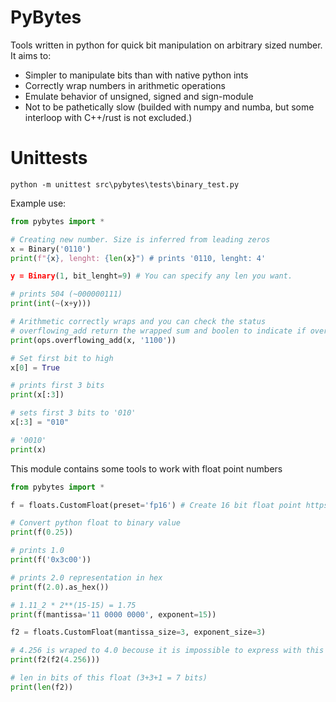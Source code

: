 # PyBytes

Tools written in python for quick bit manipulation on arbitrary sized number. 
It aims to:
* Simpler to manipulate bits than with native python ints
* Correctly wrap numbers in arithmetic operations
* Emulate behavior of unsigned, signed and sign-module 
* Not to be pathetically slow (builded with numpy and numba, but some interloop with C++/rust is not excluded.)

# Unittests
```
python -m unittest src\pybytes\tests\binary_test.py
```

Example use:
```py
from pybytes import *

# Creating new number. Size is inferred from leading zeros
x = Binary('0110')
print(f"{x}, lenght: {len(x}") # prints '0110, lenght: 4'

y = Binary(1, bit_lenght=9) # You can specify any len you want.

# prints 504 (~000000111)
print(int(~(x+y))) 

# Arithmetic correctly wraps and you can check the status
# overflowing_add return the wrapped sum and boolen to indicate if overflow occurs
print(ops.overflowing_add(x, '1100')) 

# Set first bit to high
x[0] = True 

# prints first 3 bits
print(x[:3]) 

# sets first 3 bits to '010'
x[:3] = "010" 

# '0010'
print(x) 
```

This module contains some tools to work with float point numbers

```py
from pybytes import *

f = floats.CustomFloat(preset='fp16') # Create 16 bit float point https://en.wikipedia.org/wiki/Half-precision_floating-point_format

# Convert python float to binary value
print(f(0.25)) 

# prints 1.0
print(f('0x3c00'))

# prints 2.0 representation in hex
print(f(2.0).as_hex())

# 1.11_2 * 2**(15-15) = 1.75
print(f(mantissa='11 0000 0000', exponent=15)) 

f2 = floats.CustomFloat(mantissa_size=3, exponent_size=3)

# 4.256 is wraped to 4.0 becouse it is impossible to express with this float.
print(f2(f2(4.256)))

# len in bits of this float (3+3+1 = 7 bits)
print(len(f2)) 
```
